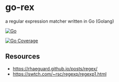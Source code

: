 # go-rex
a regular expression matcher written in Go (Golang)

[![Go](https://github.com/Krawabbel/go-rex/actions/workflows/go.yml/badge.svg)](https://github.com/Krawabbel/go-rex/actions/workflows/go.yml)

[![Go Coverage](https://github.com/Krawabbel/go-rex/wiki/coverage.svg)](https://raw.githack.com/wiki/Krawabbel/go-rex/coverage.html)

## Resources 
* https://rhaeguard.github.io/posts/regex/
* https://swtch.com/~rsc/regexp/regexp1.html